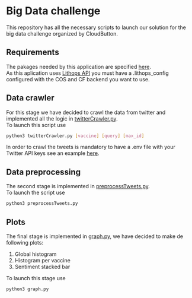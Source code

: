 # Big Data challenge
This repository has all the necessary scripts to launch our solution for the big data challenge organized by CloudButton.
## Requirements
The pakages needed by this application are specified [here](requirements.txt).\
As this aplication uses [Lithops API](https://github.com/lithops-cloud/lithops) you must have a .lithops_config configured with the COS and CF backend you want to use.
## Data crawler
For this stage we have decided to crawl the data from twitter and implemented all the logic in
[twitterCrawler.py](twitterCrawler.py).\
To launch this script use
```bash
python3 twitterCrawler.py [vaccine] [query] [max_id]
```
In order to crawl the tweets is mandatory to have a .env file with your Twitter API keys see an example [here](.env_example).
## Data preprocessing
The second stage is implemented in [preprocessTweets.py](preprocessTweets.py).\
To launch the script use
```bash
python3 preprocessTweets.py
```
## Plots
The final stage is implemented in [graph.py](graph.py), we have decided to make de following plots:
1. Global histogram
2. Histogram per vaccine
3. Sentiment stacked bar

To launch this stage use
```bash
python3 graph.py
```
